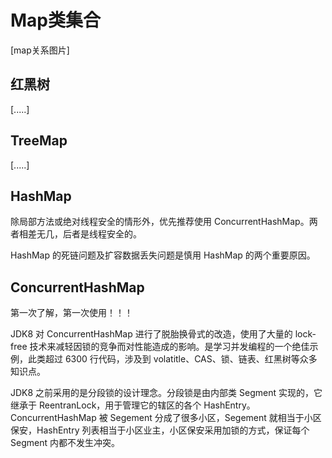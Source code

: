 # Map类集合

[map关系图片]

## 红黑树
[.....]
## TreeMap
[.....]
## HashMap
除局部方法或绝对线程安全的情形外，优先推荐使用 ConcurrentHashMap。两者相差无几，后者是线程安全的。

HashMap 的死链问题及扩容数据丢失问题是慎用 HashMap 的两个重要原因。
## ConcurrentHashMap
第一次了解，第一次使用！！！

JDK8 对 ConcurrentHashMap 进行了脱胎换骨式的改造，使用了大量的 lock-free 技术来减轻因锁的竞争而对性能造成的影响。是学习并发编程的一个绝佳示例，此类超过 6300 行代码，涉及到 volatitle、CAS、锁、链表、红黑树等众多知识点。

JDK8 之前采用的是分段锁的设计理念。分段锁是由内部类 Segment 实现的，它继承于 ReentranLock，用于管理它的辖区的各个 HashEntry。 ConcurrentHashMap 被 Segement 分成了很多小区，Segement 就相当于小区保安，HashEntry 列表相当于小区业主，小区保安采用加锁的方式，保证每个 Segment 内都不发生冲突。
